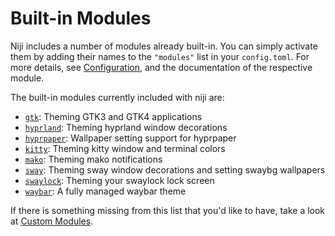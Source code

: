 # Built-in Modules

Niji includes a number of modules already built-in. You can simply
activate them by adding their names to the `"modules"` list in your
`config.toml`. For more details, see [Configuration](../configuration.md),
and the documentation of the respective module.

The built-in modules currently included with niji are:

- [`gtk`](./gtk.md): Theming GTK3 and GTK4 applications
- [`hyprland`](./hyprland.md): Theming hyprland window decorations
- [`hyprpaper`](./hyprpaper.md): Wallpaper setting support for hyprpaper
- [`kitty`](./kitty.md): Theming kitty window and terminal colors
- [`mako`](./mako.md): Theming mako notifications
- [`sway`](./sway.md): Theming sway window decorations and setting swaybg wallpapers
- [`swaylock`](./swaylock.md): Theming your swaylock lock screen
- [`waybar`](./waybar.md): A fully managed waybar theme

If there is something missing from this list that you'd like to have, take
a look at [Custom Modules](../custom-modules).

